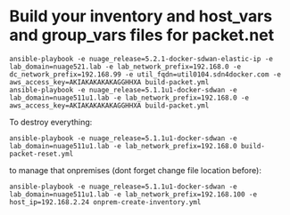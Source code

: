 # Build your inventory and host_vars and group_vars files for packet.net

```
ansible-playbook -e nuage_release=5.2.1-docker-sdwan-elastic-ip -e lab_domain=nuage521.lab -e lab_network_prefix=192.168.0 -e dc_network_prefix=192.168.99 -e util_fqdn=util0104.sdn4docker.com -e aws_access_key=AKIAKAKAKAKAGGHHXA build-packet.yml
ansible-playbook -e nuage_release=5.1.1u1-docker-sdwan -e lab_domain=nuage511u1.lab -e lab_network_prefix=192.168.0 -e aws_access_key=AKIAKAKAKAKAGGHHXA build-packet.yml
```

To destroy everything:
```
ansible-playbook -e nuage_release=5.1.1u1-docker-sdwan -e lab_domain=nuage511u1.lab -e lab_network_prefix=192.168.0 build-packet-reset.yml
```

to manage that onpremises (dont forget change file location before):
```
ansible-playbook -e nuage_release=5.1.1u1-docker-sdwan -e lab_domain=nuage511u1.lab -e lab_network_prefix=192.168.100 -e host_ip=192.168.2.24 onprem-create-inventory.yml
```

